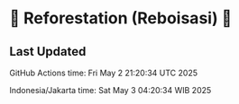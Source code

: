 
# 🌳 Reforestation (Reboisasi) 🌲

## Last Updated

GitHub Actions time: Fri May  2 21:20:34 UTC 2025

Indonesia/Jakarta time: Sat May  3 04:20:34 WIB 2025
